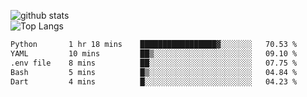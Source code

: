 ![github stats](https://github-readme-stats.vercel.app/api?username=AndreFerreira5&show_icons=true&theme=dark&count_private=true)
<br>
![Top Langs](https://github-readme-stats.vercel.app/api/top-langs/?username=AndreFerreira5&layout=compact&theme=dark)
<br>
<!--START_SECTION:waka-->

```txt
Python       1 hr 18 mins    █████████████████▓░░░░░░░   70.53 %
YAML         10 mins         ██▒░░░░░░░░░░░░░░░░░░░░░░   09.10 %
.env file    8 mins          ██░░░░░░░░░░░░░░░░░░░░░░░   07.75 %
Bash         5 mins          █▒░░░░░░░░░░░░░░░░░░░░░░░   04.84 %
Dart         4 mins          █░░░░░░░░░░░░░░░░░░░░░░░░   04.23 %
```

<!--END_SECTION:waka-->
